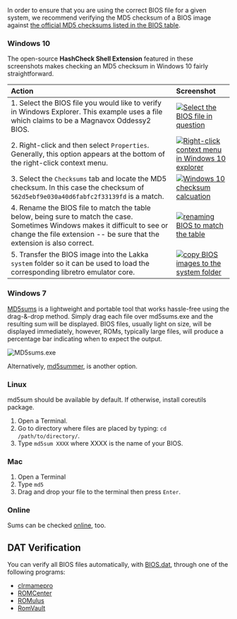 In order to ensure that you are using the correct BIOS file for a given system, we recommend verifying the MD5 checksum of a BIOS image against [the official MD5 checksums listed in the BIOS table](BIOSes#bios-requirements-table).

### Windows 10
The open-source **HashCheck Shell Extension** featured in these screenshots makes checking an MD5 checksum in Windows 10 fairly straightforward.

| Action | Screenshot |
|:---|:---|
| 1. Select the BIOS file you would like to verify in Windows Explorer. This example uses a file which claims to be a Magnavox Oddessy2 BIOS. | [![Select the BIOS file in question](http://i.imgur.com/pcvYCl0.png)](http://i.imgur.com/pcvYCl0.png) |
| 2. Right-click and then select `Properties`. Generally, this option appears at the bottom of the right-click context menu. | [![Right-click context menu in Windows 10 explorer](http://i.imgur.com/P1H5ACa.png)](http://i.imgur.com/P1H5ACa.png) |
| 3. Select the `Checksums` tab and locate the MD5 checksum. In this case the checksum of `562d5ebf9e030a40d6fabfc2f33139fd` is a match. | [![Windows 10 checksum calcuation](http://i.imgur.com/fu0XwXO.png)](http://i.imgur.com/fu0XwXO.png) |
| 4. Rename the BIOS file to match the table below, being sure to match the case. Sometimes Windows makes it difficult to see or change the file extension -- be sure that the extension is also correct. | [![renaming BIOS to match the table](http://i.imgur.com/BMlMxR0.png)](http://i.imgur.com/BMlMxR0.png)|
| 5. Transfer the BIOS image into the Lakka `system` folder so it can be used to load the corresponding libretro emulator core. | [![copy BIOS images to the system folder](http://i.imgur.com/DOBSwZA.png)](http://i.imgur.com/DOBSwZA.png) |

### Windows 7
[MD5sums](http://www.pc-tools.net/win32/md5sums/) is a lightweight and portable tool that works hassle-free using the drag-&-drop method. Simply drag each file over md5sums.exe and the resulting sum will be displayed. BIOS files, usually light on size, will be displayed immediately, however, ROMs, typically large files, will produce a percentage bar indicating when to expect the output.

![MD5sums.exe](http://i.imgur.com/3X4Scrp.gif)

Alternatively, [md5summer](http://md5summer.org), is another option.

### Linux
md5sum should be available by default. If otherwise, install coreutils package.

1. Open a Terminal.
2. Go to directory where files are placed by typing: `cd /path/to/directory/`.
3. Type `md5sum XXXX` where XXXX is the name of your BIOS.

### Mac
1. Open a Terminal
2. Type `md5`
3. Drag and drop your file to the terminal then press `Enter`.

### Online
Sums can be checked [online](https://lmddgtfy.net/?q=md5%20online), too.

## DAT Verification

You can verify all BIOS files automatically, with [BIOS.dat](https://github.com/libretro/libretro-database/blob/master/dat/BIOS.dat), through one of the following programs:

- [clrmamepro](https://mamedev.emulab.it/clrmamepro/)
- [ROMCenter](http://www.romcenter.com)
- [ROMulus](http://romulus.net63.net/)
- [RomVault](http://www.romvault.com/)